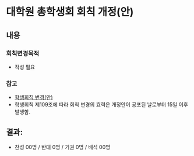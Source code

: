 대학원 총학생회 회칙 개정(안)
===

## 내용
### 회칙변경목적

- 작성 필요

### 참고
 - [학생회칙 변경(안)]([https://docs.google.com/spreadsheets/d/1TAcUbPVtAUHjAfrR7Z8t7M5CEXuZoRdSAygKa3H1nCk/edit?usp=sharing](https://docs.google.com/spreadsheets/d/1-tobMu_s3dZsQr18Rw3IBO-Xf30c7V1e5AAtBXZCCfA/edit?usp=sharing)https://docs.google.com/spreadsheets/d/1-tobMu_s3dZsQr18Rw3IBO-Xf30c7V1e5AAtBXZCCfA/edit?usp=sharing)
 - 학생회칙 제109조에 따라 회칙 변경의 효력은 개정안이 공포된 날로부터 15일 이후 발생함.

## 결과:
- 찬성 00명 / 반대 0명 / 기권 0명 / 배석 00명
